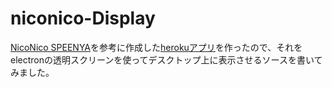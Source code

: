 # niconico-Display

[NicoNico SPEENYA](https://github.com/chimerast/niconico-speenya)を参考に作成した[herokuアプリ](https://nico-chat.herokuapp.com/controller/)を作ったので、それをelectronの透明スクリーンを使ってデスクトップ上に表示させるソースを書いてみました。
